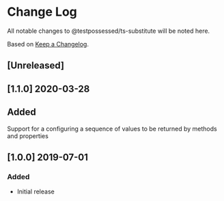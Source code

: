 # Change Log

All notable changes to @testpossessed/ts-substitute will be noted here.

Based on [Keep a Changelog](http://keepachangelog.com/).

## [Unreleased]

## [1.1.0] 2020-03-28

## Added
Support for a configuring a sequence of values to be returned by methods and properties

## [1.0.0] 2019-07-01

### Added

- Initial release
